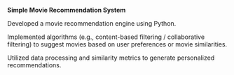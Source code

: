 **Simple Movie Recommendation System**

Developed a movie recommendation engine using Python.

Implemented algorithms (e.g., content-based filtering / collaborative filtering) to suggest movies based on user preferences or movie similarities.

Utilized data processing and similarity metrics to generate personalized recommendations.

